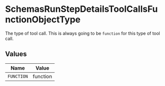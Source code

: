 # SchemasRunStepDetailsToolCallsFunctionObjectType

The type of tool call. This is always going to be `function` for this type of tool call.


## Values

| Name       | Value      |
| ---------- | ---------- |
| `FUNCTION` | function   |